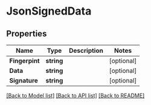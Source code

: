 # JsonSignedData

## Properties

Name | Type | Description | Notes
------------ | ------------- | ------------- | -------------
**Fingerpint** | **string** |  | [optional] 
**Data** | **string** |  | [optional] 
**Signature** | **string** |  | [optional] 

[[Back to Model list]](../README.md#documentation-for-models) [[Back to API list]](../README.md#documentation-for-api-endpoints) [[Back to README]](../README.md)


